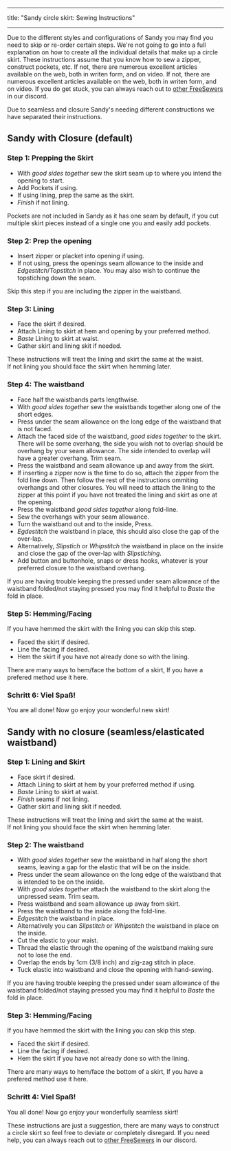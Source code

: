 - - -
title: "Sandy circle skirt: Sewing Instructions"
- - -

<Warning>

Due to the different styles and configurations of Sandy you may find you need to skip or re-order certain steps.
We're not going to go into a full explanation on how to create all the individual details that make up a circle skirt. These instructions assume that you know how to sew a zipper, construct pockets, etc. If not, there are numerous excellent articles available on the web, both in writen form, and on video. If not, there are numerous excellent articles available on the web, both in writen form, and on video. If you do get stuck, you can always reach out to [other FreeSewers](https://discord.freesewing.org/) in our discord.

</Warning>

<Note>

Due to seamless and closure Sandy's needing different constructions we have separated their instructions.

</Note>

## Sandy with Closure (default)

### Step 1: Prepping the Skirt

- With _good sides together_ sew the skirt seam up to where you intend the opening to start.
- Add Pockets if using.
- If using lining, prep the same as the skirt.
- _Finish_ if not lining.

<Note>

Pockets are not included in Sandy as it has one seam by default, if you cut multiple skirt pieces instead of a single one you and easily add pockets.

</Note>

### Step 2: Prep the opening

- Insert zipper or placket into opening if using.
- If not using, press the openings seam allowance to the inside and _Edgestitch_/_Topstitch_ in place. You may also wish to continue the topstiching down the seam.

<Note>

Skip this step if you are including the zipper in the waistband.

</Note>

### Step 3: Lining

- Face the skirt if desired.
- Attach Lining to skirt at hem and opening by your preferred method.
- _Baste_ Lining to skirt at waist.
- Gather skirt and lining skit if needed.

<Note>

These instructions will treat the lining and skirt the same at the waist.  
If not lining you should face the skirt when hemming later.

</Note>

### Step 4: The waistband

- Face half the waistbands parts lengthwise.
- With _good sides together_ sew the waistbands together along one of the short edges.
- Press under the seam allowance on the long edge of the waistband that is not faced.
- Attach the faced side of the waistband, _good sides together_ to the skirt. There will be some overhang, the side you wish not to overlap should be overhang by your seam allowance. The side intended to overlap will have a greater overhang. Trim seam.
- Press the waistband and seam allowance up and away from the skirt.
- If inserting a zipper now is the time to do so, attach the zipper from the fold line down. Then follow the rest of the instructions ommiting overhangs and other closures. You will need to attach the lining to the zipper at this point if you have not treated the lining and skirt as one at the opening.
- Press the waistband _good sides together_ along fold-line.
- Sew the overhangs with your seam allowance.
- Turn the waistband out and to the inside, Press.
- _Egdestitch_ the waistband in place, this should also close the gap of the over-lap.
- Alternatively, _Slipstich_ or _Whipstitch_ the waistband in place on the inside and close the gap of the over-lap with _Slipstiching_.
- Add button and buttonhole, snaps or dress hooks, whatever is your preferred closure to the waistband overhang.

<Tip>

If you are having trouble keeping the pressed under seam allowance of the waistband folded/not staying pressed you may find it helpful to _Baste_ the fold in place.

</Tip>

### Step 5: Hemming/Facing

If you have hemmed the skirt with the lining you can skip this step.

- Faced the skirt if desired.
- Line the facing if desired.
- Hem the skirt if you have not already done so with the lining.

<Note>  

There are many ways to hem/face the bottom of a skirt, If you have a prefered method use it here.

</Note>

### Schritt 6: Viel Spaß!

You are all done! Now go enjoy your wonderful new skirt!

## Sandy with no closure (seamless/elasticated waistband)

### Step 1: Lining and Skirt

- Face skirt if desired.
- Attach Lining to skirt at hem by your preferred method if using.
- _Baste_ Lining to skirt at waist.
- _Finish_ seams if not lining.
- Gather skirt and lining skit if needed.

<Note>

These instructions will treat the lining and skirt the same at the waist.  
If not lining you should face the skirt when hemming later.

</Note>

### Step 2: The waistband

- With _good sides together_ sew the waistband in half along the short seams, leaving a gap for the elastic that will be on the inside.
- Press under the seam allowance on the long edge of the waistband that is intended to be on the inside.
- With _good sides together_ attach the waistband to the skirt along the unpressed seam. Trim seam.
- Press waistband and seam allowance up away from skirt.
- Press the waistband to the inside along the fold-line.
- _Edgestitch_ the waistband in place.
- Alternatively you can _Slipstitch_ or _Whipstitch_ the waistband in place on the inside.
- Cut the elastic to your waist.
- Thread the elastic through the opening of the waistband making sure not to lose the end.
- Overlap the ends by 1cm (3/8 inch) and zig-zag stitch in place.
- Tuck elastic into waistband and close the opening with hand-sewing.

<Tip>

If you are having trouble keeping the pressed under seam allowance of the waistband folded/not staying pressed you may find it helpful to _Baste_ the fold in place.

</Tip>

### Step 3: Hemming/Facing

If you have hemmed the skirt with the lining you can skip this step.

- Faced the skirt if desired.
- Line the facing if desired.
- Hem the skirt if you have not already done so with the lining.

<Note>  

There are many ways to hem/face the bottom of a skirt, If you have a prefered method use it here.

</Note>

### Schritt 4: Viel Spaß!

You all done! Now go enjoy your wonderfully seamless skirt!

<Note>

These instructions are just a suggestion, there are many ways to construct a circle skirt so feel free to deviate or completely disregard. If you need help, you can always reach out to [other FreeSewers](https://discord.freesewing.org/) in our discord.

</Note>
